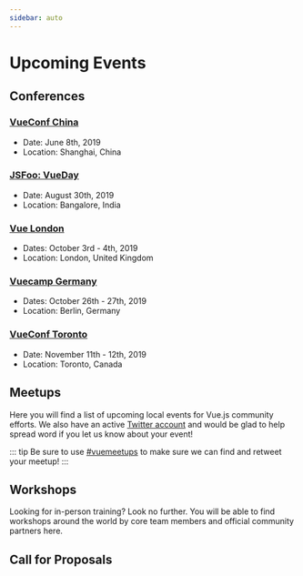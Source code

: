 ```yaml
---
sidebar: auto
---
```


# Upcoming Events

## Conferences

### [VueConf China](https://vue.w3ctech.com/)

- Date: June 8th, 2019
- Location: Shanghai, China

### [JSFoo: VueDay](https://hasgeek.com/jsfoo/2019-vueday/)

- Date: August 30th, 2019
- Location: Bangalore, India

### [Vue London](https://vuejs.london/)

- Dates: October 3rd - 4th, 2019
- Location:  London, United Kingdom

### [Vuecamp Germany](https://vuecamp.de/)

- Dates: October 26th - 27th, 2019
- Location:  Berlin, Germany

### [VueConf Toronto](https://vuetoronto.com/)

- Date: November 11th - 12th, 2019
- Location: Toronto, Canada

## Meetups

Here you will find a list of upcoming local events for Vue.js community efforts. We also have an active [Twitter account](https://twitter.com/vuejs_events) and would be glad to help spread word if you let us know about your event!

::: tip
Be sure to use [#vuemeetups](https://twitter.com/hashtag/vuemeetups) to make sure we can find and retweet your meetup!
:::

<EventsTimeline type="meetup" />

## Workshops

Looking for in-person training? Look no further. You will be able to find workshops around the world by core team members and official community partners here.

<EventsTimeline type="workshop" />

## Call for Proposals

<CFPList />
